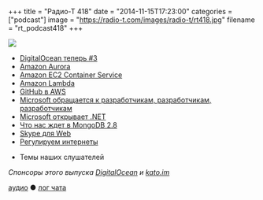 +++
title = "Радио-Т 418"
date = "2014-11-15T17:23:00"
categories = ["podcast"]
image = "https://radio-t.com/images/radio-t/rt418.jpg"
filename = "rt_podcast418"
+++

![](https://radio-t.com/images/radio-t/rt418.jpg)

* [DigitalOcean теперь #3](http://prsm.tc/5TH0px)
* [Amazon Aurora](http://aws.amazon.com/blogs/aws/highly-scalable-mysql-compat-rds-db-engine)
* [Amazon EC2 Container Service](//aws.amazon.com/ecs/)
* [Amazon Lambda](http://venturebeat.com/2014/11/15/aws-lambda-analysis/)
* [GitHub в AWS](http://prsm.tc/NEs9in)
* [Microsoft обращается к разработчикам, разработчикам, разработчикам](http://geektimes.ru/post/241462/)
* [Microsoft открывает .NET](http://venturebeat.com/2014/11/12/microsoft-starts-to-open-source-net-and-take-it-cross-platform-to-mac-linux/)
* [Что нас ждет в MongoDB 2.8](http://blog.mongodb.org/post/102461818738/announcing-mongodb-2-8-0-rc0-release-candidate-and-bug)
* [Skype для Web](http://www.theverge.com/2014/11/14/7219779/skype-for-web-beta-launch)
* [Регулируем интернеты](http://techcrunch.com/2014/11/10/president-obama-calls-for-a-free-and-open-internet-wants-it-reclassified-as-a-utility/)
- Темы наших слушателей

_Спонсоры этого выпуска [DigitalOcean](https://www.digitalocean.com) и [kato.im](https://kato.im)_

[аудио](http://cdn.radio-t.com/rt_podcast418.mp3) ● [лог чата](http://chat.radio-t.com/logs/radio-t-418.html)
<audio src="http://cdn.radio-t.com/rt_podcast418.mp3" preload="none"></audio>